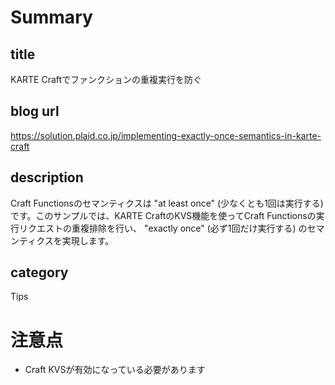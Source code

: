 # Summary
## title
KARTE Craftでファンクションの重複実行を防ぐ

## blog url
https://solution.plaid.co.jp/implementing-exactly-once-semantics-in-karte-craft

## description
Craft Functionsのセマンティクスは "at least once" (少なくとも1回は実行する) です。このサンプルでは、KARTE CraftのKVS機能を使ってCraft Functionsの実行リクエストの重複排除を行い、 "exactly once" (必ず1回だけ実行する) のセマンティクスを実現します。

## category
Tips

# 注意点
- Craft KVSが有効になっている必要があります
